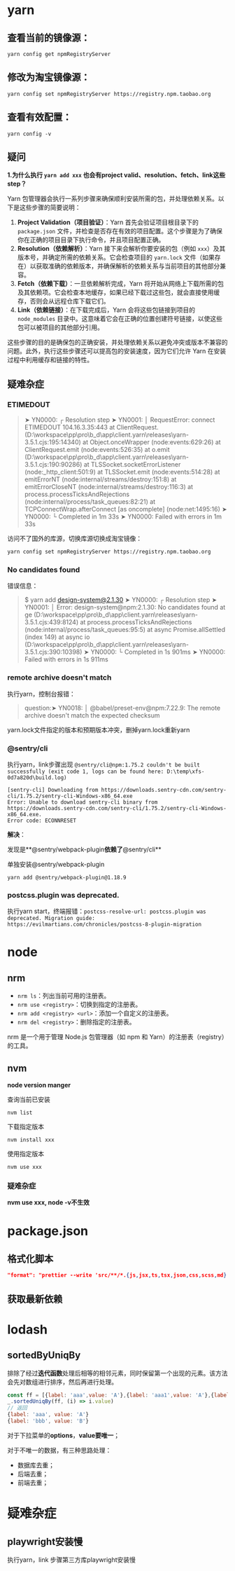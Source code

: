 # yarn

## 查看当前的镜像源：

```
yarn config get npmRegistryServer
```

## 修改为淘宝镜像源：

```
yarn config set npmRegistryServer https://registry.npm.taobao.org
```

## 查看有效配置：

```
yarn config -v
```

## 疑问

**1.为什么执行 `yarn add xxx` 也会有project valid、resolution、fetch、link这些step？**

Yarn 包管理器会执行一系列步骤来确保顺利安装所需的包，并处理依赖关系。以下是这些步骤的简要说明：

1. **Project Validation（项目验证）**：Yarn 首先会验证项目根目录下的 `package.json` 文件，并检查是否存在有效的项目配置。这个步骤是为了确保你在正确的项目目录下执行命令，并且项目配置正确。
2. **Resolution（依赖解析）**：Yarn 接下来会解析你要安装的包（例如 `xxx`）及其版本号，并确定所需的依赖关系。它会检查项目的 `yarn.lock` 文件（如果存在）以获取准确的依赖版本，并确保解析的依赖关系与当前项目的其他部分兼容。
3. **Fetch（依赖下载）**：一旦依赖解析完成，Yarn 将开始从网络上下载所需的包及其依赖项。它会检查本地缓存，如果已经下载过这些包，就会直接使用缓存，否则会从远程仓库下载它们。
4. **Link（依赖链接）**：在下载完成后，Yarn 会将这些包链接到项目的 `node_modules` 目录中。这意味着它会在正确的位置创建符号链接，以使这些包可以被项目的其他部分引用。

这些步骤的目的是确保包的正确安装，并处理依赖关系以避免冲突或版本不兼容的问题。此外，执行这些步骤还可以提高包的安装速度，因为它们允许 Yarn 在安装过程中利用缓存和链接的特性。

## 疑难杂症

### ETIMEDOUT 

> ➤ YN0000: ┌ Resolution step
> ➤ YN0001: │ RequestError: connect ETIMEDOUT 104.16.3.35:443
>     at ClientRequest.<anonymous> (D:\workspace\pp\pro\b_d\app\client\.yarn\releases\yarn-3.5.1.cjs:195:14340)
>     at Object.onceWrapper (node:events:629:26)
>     at ClientRequest.emit (node:events:526:35)
>     at o.emit (D:\workspace\pp\pro\b_d\app\client\.yarn\releases\yarn-3.5.1.cjs:190:90286)
>     at TLSSocket.socketErrorListener (node:_http_client:501:9)
>     at TLSSocket.emit (node:events:514:28)
>     at emitErrorNT (node:internal/streams/destroy:151:8)
>     at emitErrorCloseNT (node:internal/streams/destroy:116:3)
>     at process.processTicksAndRejections (node:internal/process/task_queues:82:21)
>     at TCPConnectWrap.afterConnect [as oncomplete] (node:net:1495:16)
> ➤ YN0000: └ Completed in 1m 33s
> ➤ YN0000: Failed with errors in 1m 33s

访问不了国外的库源，切换库源切换成淘宝镜像：

```bash
yarn config set npmRegistryServer https://registry.npm.taobao.org
```

### No candidates found

错误信息：

> $ yarn add design-system@2.1.30
> ➤ YN0000: ┌ Resolution step
> ➤ YN0001: │ Error: design-system@npm:2.1.30: No candidates found
>     at ge (D:\workspace\pp\pro\b_d\app\client\.yarn\releases\yarn-3.5.1.cjs:439:8124)
>     at process.processTicksAndRejections (node:internal/process/task_queues:95:5)
>     at async Promise.allSettled (index 149)
>     at async io (D:\workspace\pp\pro\b_d\app\client\.yarn\releases\yarn-3.5.1.cjs:390:10398)
> ➤ YN0000: └ Completed in 1s 901ms
> ➤ YN0000: Failed with errors in 1s 911ms

### remote archive doesn't match

执行yarn，控制台报错：

> question:➤ YN0018: │ @babel/preset-env@npm:7.22.9: The remote archive doesn't match the expected checksum

yarn.lock文件指定的版本和预期版本冲突，删掉yarn.lock重新yarn

### @sentry/cli

执行yarn，link步骤出现 `@sentry/cli@npm:1.75.2 couldn't be built successfully (exit code 1, logs can be found here: D:\temp\xfs-0d7a820d\build.log)`

```
[sentry-cli] Downloading from https://downloads.sentry-cdn.com/sentry-cli/1.75.2/sentry-cli-Windows-x86_64.exe
Error: Unable to download sentry-cli binary from https://downloads.sentry-cdn.com/sentry-cli/1.75.2/sentry-cli-Windows-x86_64.exe.
Error code: ECONNRESET
```

**解决**：

发现是**@sentry/webpack-plugin**依赖了**@sentry/cli**

单独安装@sentry/webpack-plugin

```
yarn add @sentry/webpack-plugin@1.18.9
```

### postcss.plugin was deprecated.

执行yarn start，终端报错：`postcss-resolve-url: postcss.plugin was deprecated. Migration guide:
https://evilmartians.com/chronicles/postcss-8-plugin-migration`



# node

## nrm

- `nrm ls`：列出当前可用的注册表。
- `nrm use <registry>`：切换到指定的注册表。
- `nrm add <registry> <url>`：添加一个自定义的注册表。
- `nrm del <registry>`：删除指定的注册表。

nrm 是一个用于管理 Node.js 包管理器（如 npm 和 Yarn）的注册表（registry）的工具。

## nvm

**node version manger**

查询当前已安装

```
nvm list
```

下载指定版本

```
nvm install xxx
```

使用指定版本

```
nvm use xxx
```

### 疑难杂症

**nvm use xxx, node -v不生效**



# package.json

## 格式化脚本

```json
"format": "prettier --write 'src/**/*.{js,jsx,ts,tsx,json,css,scss,md}'"
```



## 获取最新依赖



# lodash

## **sortedByUniqBy**

排除了经过**迭代函数**处理后相等的相邻元素，同时保留第一个出现的元素。该方法会先对数组进行排序，然后再进行处理。

```js
const ff = [{label: 'aaa',value: 'A'},{label: 'aaa1',value: 'A'},{label: 'bbb',value: 'B'}]
_.sortedUniqBy(ff, (i) => i.value)
// 返回
{label: 'aaa', value: 'A'}
{label: 'bbb', value: 'B'}
```

对于下拉菜单的**options**，**value要唯一**；

对于不唯一的数据，有三种思路处理：

- 数据库去重；
- 后端去重；
- 前端去重；

# 疑难杂症

## playwright安装慢

执行yarn，link 步骤第三方库playwright安装慢

### 